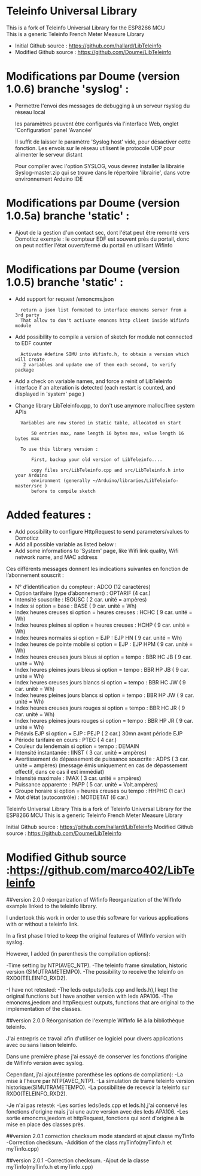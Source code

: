 # Teleinfo Universal Library
This is a fork of Teleinfo Universal Library for the ESP8266 MCU  
This is a generic Teleinfo French Meter Measure Library  
- Initial Github source : <https://github.com/hallard/LibTeleinfo>
- Modified Github source : <https://github.com/Doume/LibTeleinfo>

# Modifications par Doume (version 1.0.6) branche 'syslog' :

- Permettre l'envoi des messages de debugging à un serveur rsyslog du réseau local

   les paramètres peuvent être configurés via l'interface Web, onglet 'Configuration'
   panel 'Avancée'
   
   Il suffit de laisser le paramètre 'Syslog host' vide, pour désactiver cette fonction.
   Les envois sur le réseau utilisent le protocole UDP pour alimenter le serveur
   distant
   
   Pour compiler avec l'option SYSLOG, vous devrez installer la librairie Syslog-master.zip
   qui se trouve dans le répertoire 'librairie', dans votre environnement Arduino IDE
			
# Modifications par Doume (version 1.0.5a) branche 'static' :

- Ajout de la gestion d'un contact sec, dont l'état peut être remonté vers Domoticz
     exemple : le compteur EDF est souvent près du portail, donc on peut notifier
     			l'état ouvert/fermé du portail en utilisant Wifinfo
			
# Modifications par Doume (version 1.0.5) branche 'static' :

- Add support for request /emoncms.json

        return a json list formated to interface emoncms server from a 3rd party 
        That allow to don't activate emoncms http client inside Wifinfo module
	
- Add possibility to compile a version of sketch for module not connected to EDF counter

        Activate #define SIMU into Wifinfo.h, to obtain a version which will create
         2 variables and update one of them each second, to verify package
	 
- Add a check on variable names, and force a reinit of LibTeleinfo interface if an
  alteration is detected (each restart is counted, and displayed in 'system' page )
  
- Change library LibTeleinfo.cpp, to don't use anymore malloc/free system APIs

		Variables are now stored in static table, allocated on start
		
			50 entries max, name length 16 bytes max, value length 16 bytes max
			
		To use this library version :
		
			First, backup your old version of LibTeleinfo....
			
			copy files src/LibTeleinfo.cpp and src/LibTeleinfo.h into your Arduino
			environment (generally ~/Arduino/libraries/LibTeleinfo-master/src )
			before to compile sketch

# Added features :
- Add possibility to configure HttpRequest to send parameters/values to Domoticz
- Add all possible variable as listed below : 
- Add some informations to 'System' page, like Wifi link quality, Wifi network name, and MAC address

Ces différents messages donnent les indications suivantes en fonction de l’abonnement souscrit :
- N° d’identification du compteur : ADCO (12 caractères)
- Option tarifaire (type d’abonnement) : OPTARIF (4 car.)
- Intensité souscrite : ISOUSC ( 2 car. unité = ampères)
- Index si option = base : BASE ( 9 car. unité = Wh)
- Index heures creuses si option = heures creuses : HCHC ( 9 car. unité = Wh)
- Index heures pleines si option = heures creuses : HCHP ( 9 car. unité = Wh)
- Index heures normales si option = EJP : EJP HN ( 9 car. unité = Wh)
- Index heures de pointe mobile si option = EJP : EJP HPM ( 9 car. unité = Wh)
- Index heures creuses jours bleus si option = tempo : BBR HC JB ( 9 car. unité = Wh)
- Index heures pleines jours bleus si option = tempo : BBR HP JB ( 9 car. unité = Wh)
- Index heures creuses jours blancs si option = tempo : BBR HC JW ( 9 car. unité = Wh)
- Index heures pleines jours blancs si option = tempo : BBR HP JW ( 9 car. unité = Wh)
- Index heures creuses jours rouges si option = tempo : BBR HC JR ( 9 car. unité = Wh)
- Index heures pleines jours rouges si option = tempo : BBR HP JR ( 9 car. unité = Wh)
- Préavis EJP si option = EJP : PEJP ( 2 car.) 30mn avant période EJP
- Période tarifaire en cours : PTEC ( 4 car.)
- Couleur du lendemain si option = tempo : DEMAIN
- Intensité instantanée : IINST ( 3 car. unité = ampères)
- Avertissement de dépassement de puissance souscrite : ADPS ( 3 car. unité = ampères) (message émis uniquement en cas de dépassement effectif, dans ce cas il est immédiat)
- Intensité maximale : IMAX ( 3 car. unité = ampères)
- Puissance apparente : PAPP ( 5 car. unité = Volt.ampères)
- Groupe horaire si option = heures creuses ou tempo : HHPHC (1 car.)
- Mot d’état (autocontrôle) : MOTDETAT (6 car.)


Teleinfo Universal Library
This is a fork of Teleinfo Universal Library for the ESP8266 MCU
This is a generic Teleinfo French Meter Measure Library

Initial Github source : https://github.com/hallard/LibTeleinfo
Modified Github source : https://github.com/Doume/LibTeleinfo




# Modified Github source :https://github.com/marco402/LibTeleinfo

##version 2.0.0 réorganization of Wifinfo
Reorganization of the WifInfo example linked to the teleinfo library.

I undertook this work in order to use this software for various applications with or without a teleinfo link.

In a first phase I tried to keep the original features of WifInfo version with syslog.

However, I added (in parenthesis the compilation options):

-Time setting by NTP(AVEC_NTP).
-The teleinfo frame simulation, historic version (SIMUTRAMETEMPO).
-The possibility to receive the teleinfo on RXD0(TELEINFO_RXD2).

-I have not retested:
	-The leds outputs(leds.cpp and leds.h),I kept the original functions but I have another version with leds APA106.
	-The emoncms,jeedom and httpRequest outputs, functions that are original to the implementation of the classes.


##version 2.0.0
Réorganisation de l'exemple WifInfo lié à la bibliothèque teleinfo.

J'ai entrepris ce travail afin d'utiliser ce logiciel pour divers applications avec ou sans liaison teleinfo.

Dans une première phase j'ai essayé de conserver les fonctions d'origine de WifInfo version avec syslog.

Cependant, j’ai ajouté(entre parenthèse les options de compilation):
	-La mise à l'heure par NTP(AVEC_NTP).
	-La simulation de trame teleinfo version historique(SIMUTRAMETEMPO).
	-La possibilitée de recevoir la teleinfo sur RXD0(TELEINFO_RXD2).
	
-Je n'ai pas retesté:
	-Les sorties leds(leds.cpp et leds.h),j'ai conservé les fonctions d'origine mais j'ai une autre version avec des leds APA106.
	-Les sortie emoncms,jeedom et httpRequest, fonctions qui sont d'origine à la mise en place des classes près.

##version 2.0.1 correction checksum mode standard et ajout classe myTinfo
-Correction checksum.
-Addition of the class myTinfo(myTinfo.h et myTinfo.cpp)

##version 2.0.1
-Correction checksum.
-Ajout de la classe myTinfo(myTinfo.h et myTinfo.cpp)
	
